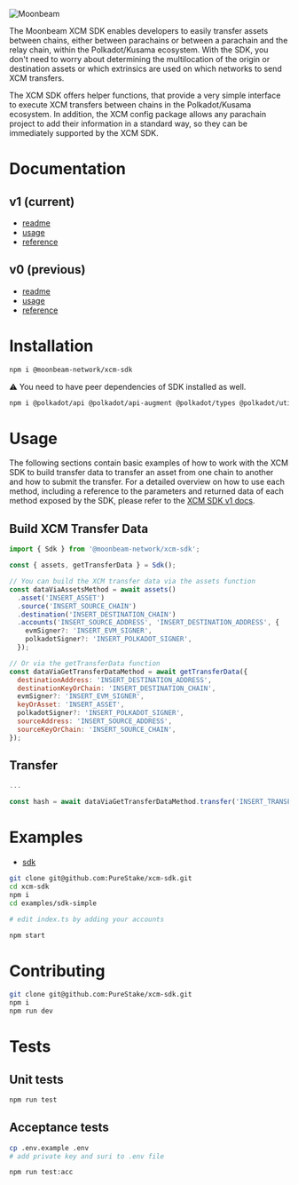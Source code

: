 ![Moonbeam](https://docs.moonbeam.network/images/builders/interoperability/xcm/sdk/xcm-sdk-banner.png)

The Moonbeam XCM SDK enables developers to easily transfer assets between chains, either between parachains or between a parachain and the relay chain, within the Polkadot/Kusama ecosystem. With the SDK, you don't need to worry about determining the multilocation of the origin or destination assets or which extrinsics are used on which networks to send XCM transfers.

The XCM SDK offers helper functions, that provide a very simple interface to execute XCM transfers between chains in the Polkadot/Kusama ecosystem. In addition, the XCM config package allows any parachain project to add their information in a standard way, so they can be immediately supported by the XCM SDK.

# Documentation

## v1 (current)

- [readme](https://github.com/PureStake/xcm-sdk/tree/main)
- [usage](https://docs.moonbeam.network/builders/interoperability/xcm/xcm-sdk/v1/xcm-sdk/)
- [reference](https://docs.moonbeam.network/builders/interoperability/xcm/xcm-sdk/v1/reference/)

## v0 (previous)

- [readme](https://github.com/PureStake/xcm-sdk/tree/v0)
- [usage](https://docs.moonbeam.network/builders/interoperability/xcm/xcm-sdk/v0/xcm-sdk/)
- [reference](https://docs.moonbeam.network/builders/interoperability/xcm/xcm-sdk/v0/reference/)

# Installation

```bash
npm i @moonbeam-network/xcm-sdk
```

:warning: You need to have peer dependencies of SDK installed as well.

```bash
npm i @polkadot/api @polkadot/api-augment @polkadot/types @polkadot/util @polkadot/util-crypto @polkadot/apps-config ethers
```

# Usage

The following sections contain basic examples of how to work with the XCM SDK to build transfer data to transfer an asset from one chain to another and how to submit the transfer. For a detailed overview on how to use each method, including a reference to the parameters and returned data of each method exposed by the SDK, please refer to the [XCM SDK v1 docs](https://docs.moonbeam.network/builders/interoperability/xcm/xcm-sdk/v1/).

## Build XCM Transfer Data

```js
import { Sdk } from '@moonbeam-network/xcm-sdk';

const { assets, getTransferData } = Sdk();

// You can build the XCM transfer data via the assets function
const dataViaAssetsMethod = await assets()
  .asset('INSERT_ASSET')
  .source('INSERT_SOURCE_CHAIN')
  .destination('INSERT_DESTINATION_CHAIN')
  .accounts('INSERT_SOURCE_ADDRESS', 'INSERT_DESTINATION_ADDRESS', {
    evmSigner?: 'INSERT_EVM_SIGNER',
    polkadotSigner?: 'INSERT_POLKADOT_SIGNER',
  });

// Or via the getTransferData function
const dataViaGetTransferDataMethod = await getTransferData({
  destinationAddress: 'INSERT_DESTINATION_ADDRESS',
  destinationKeyOrChain: 'INSERT_DESTINATION_CHAIN',
  evmSigner?: 'INSERT_EVM_SIGNER',
  keyOrAsset: 'INSERT_ASSET',
  polkadotSigner?: 'INSERT_POLKADOT_SIGNER',
  sourceAddress: 'INSERT_SOURCE_ADDRESS',
  sourceKeyOrChain: 'INSERT_SOURCE_CHAIN',
});
```

## Transfer

```js
...

const hash = await dataViaGetTransferDataMethod.transfer('INSERT_TRANSFER_AMOUNT');
```

# Examples

- [sdk](https://github.com/PureStake/xcm-sdk/blob/main/examples/sdk-simple)

```bash
git clone git@github.com:PureStake/xcm-sdk.git
cd xcm-sdk
npm i
cd examples/sdk-simple

# edit index.ts by adding your accounts

npm start
```

# Contributing

```bash
git clone git@github.com:PureStake/xcm-sdk.git
npm i
npm run dev
```

# Tests

## Unit tests

```bash
npm run test
```

## Acceptance tests

```bash
cp .env.example .env
# add private key and suri to .env file

npm run test:acc
```

